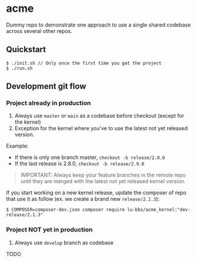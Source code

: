 # acme

Dummy repo to demonstrate one approach to use a single shared codebase across several other repos.

## Quickstart

```
$ ./init.sh // Only once the first time you get the project
$ ./run.sh
```

## Development git flow

### Project already in production

1. Always use `master` or `main` as a codebase before checkout (except for the kernel)
2. Exception for the kernel where you've to use the latest not yet released version.

Example:

- If there is only one branch master, `checkout -b release/2.0.0`
- If the last release is 2.8.0, `checkout -b release/2.9.0`

> IMPORTANT: Always keep your feature branches in the remote repo until they are merged with the latest not yet released kernel version.

If you start working on a new kernel release, update the composer of repo that use it as follow (ex. we create a brand new `release/2.1.3`):

```
$ COMPOSER=composer-dev.json composer require lu-bbs/acme_kernel:"dev-release/2.1.3"
```

### Project NOT yet in production

1. Always use `develop` branch as codebase

TODO